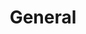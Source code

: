 ---
title: 'General'
coverSVG: ../../assets/svg/undraw/undraw_instant_information.svg
socialImage: ../../assets/undraw/undraw_instant_information.png
description: General Category
---